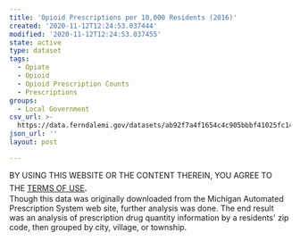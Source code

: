 ```yaml
---
title: 'Opioid Prescriptions per 10,000 Residents (2016)'
created: '2020-11-12T12:24:53.037444'
modified: '2020-11-12T12:24:53.037455'
state: active
type: dataset
tags:
  - Opiate
  - Opioid
  - Opioid Prescription Counts
  - Prescriptions
groups:
  - Local Government
csv_url: >-
  https://data.ferndalemi.gov/datasets/ab92f7a4f1654c4c905bbbf41025fc14_0.csv?outSR=%7B%22latestWkid%22%3A3857%2C%22wkid%22%3A102100%7D
json_url: ''
layout: post

---
```

BY USING THIS WEBSITE OR THE CONTENT THEREIN, YOU AGREE TO THE <u><a href='https://www.oakgov.com/open-data-terms'>TERMS OF USE</a></u><span style='font-family: &quot;Avenir Next W01&quot;, &quot;Avenir Next W00&quot;, &quot;Avenir Next&quot;, Avenir, &quot;Helvetica Neue&quot;, Helvetica, Arial, sans-serif; font-size: 17px;'>.<br /></span>Though this data was originally downloaded from the Michigan Automated 
Prescription System web site, further analysis was done. The end result 
was an analysis of prescription drug quantity information by a 
residents' zip code, then grouped by city, village, or township.<br /><span style='font-family: &quot;Avenir Next W01&quot;, &quot;Avenir Next W00&quot;, &quot;Avenir Next&quot;, Avenir, &quot;Helvetica Neue&quot;, Helvetica, Arial, sans-serif; font-size: 17px;'></span>
